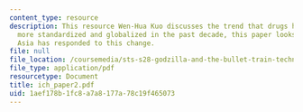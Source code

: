 ```yaml
---
content_type: resource
description: This resource Wen-Hua Kuo discusses the trend that drugs have become
  more standardized and globalized in the past decade, this paper looks at how East
  Asia has responded to this change.
file: null
file_location: /coursemedia/sts-s28-godzilla-and-the-bullet-train-technology-and-culture-in-modern-japan-fall-2005/1aef178b1fc8a7a8177a78c19f465073_ich_paper2.pdf
file_type: application/pdf
resourcetype: Document
title: ich_paper2.pdf
uid: 1aef178b-1fc8-a7a8-177a-78c19f465073
---
```


